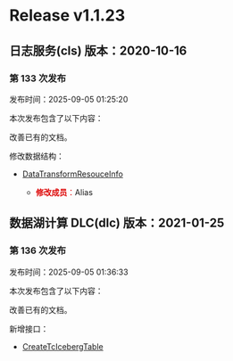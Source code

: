 # Release v1.1.23

## 日志服务(cls) 版本：2020-10-16

### 第 133 次发布

发布时间：2025-09-05 01:25:20

本次发布包含了以下内容：

改善已有的文档。

修改数据结构：

* [DataTransformResouceInfo](https://cloud.tencent.com/document/api/614/56471#DataTransformResouceInfo)

	* <font color="#dd0000">**修改成员**：</font>Alias




## 数据湖计算 DLC(dlc) 版本：2021-01-25

### 第 136 次发布

发布时间：2025-09-05 01:36:33

本次发布包含了以下内容：

改善已有的文档。

新增接口：

* [CreateTcIcebergTable](https://cloud.tencent.com/document/api/1342/122963)




